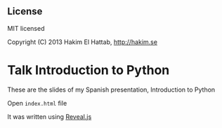 
## License

MIT licensed

Copyright (C) 2013 Hakim El Hattab, http://hakim.se

# Talk Introduction to Python

These are the slides of my Spanish presentation, Introduction to Python

Open `index.html` file

It was written using [Reveal.js](http://lab.hakim.se/reveal-js)

